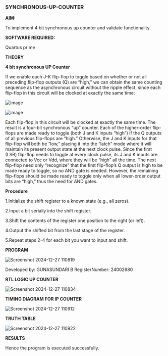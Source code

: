 ### SYNCHRONOUS-UP-COUNTER

**AIM:**

To implement 4 bit synchronous up counter and validate functionality.

**SOFTWARE REQUIRED:**

Quartus prime

**THEORY**

**4 bit synchronous UP Counter**

If we enable each J-K flip-flop to toggle based on whether or not all preceding flip-flop outputs (Q) are “high,” we can obtain the same counting sequence as the asynchronous circuit without the ripple effect, since each flip-flop in this circuit will be clocked at exactly the same time:

![image](https://github.com/naavaneetha/SYNCHRONOUS-UP-COUNTER/assets/154305477/d5db3fa0-e413-404c-b80e-b2f39d82e7e8)


![image](https://github.com/naavaneetha/SYNCHRONOUS-UP-COUNTER/assets/154305477/52cb61eb-d04b-442d-810c-31185a68410b)

Each flip-flop in this circuit will be clocked at exactly the same time.
The result is a four-bit synchronous “up” counter. Each of the higher-order flip-flops are made ready to toggle (both J and K inputs “high”) if the Q outputs of all previous flip-flops are “high.”
Otherwise, the J and K inputs for that flip-flop will both be “low,” placing it into the “latch” mode where it will maintain its present output state at the next clock pulse.
Since the first (LSB) flip-flop needs to toggle at every clock pulse, its J and K inputs are connected to Vcc or Vdd, where they will be “high” all the time.
The next flip-flop need only “recognize” that the first flip-flop’s Q output is high to be made ready to toggle, so no AND gate is needed.
However, the remaining flip-flops should be made ready to toggle only when all lower-order output bits are “high,” thus the need for AND gates.

**Procedure**

1.Initialize the shift register to a known state (e.g., all zeros).

2.Input a bit serially into the shift register.

3.Shift the contents of the register one position to the right (or left).

4.Output the shifted bit from the last stage of the register.

5.Repeat steps 2-4 for each bit you want to input and shift.

**PROGRAM**

![Screenshot 2024-12-27 110819](https://github.com/user-attachments/assets/c9629706-3eca-41e6-9655-ae664bf9c760)


Developed by: GUNASUNDARI B  RegisterNumber: 24002680

**RTL LOGIC UP COUNTER**

![Screenshot 2024-12-27 110834](https://github.com/user-attachments/assets/c898d315-fdbf-490a-a7ce-22e8f85ec681)


**TIMING DIAGRAM FOR IP COUNTER**

![Screenshot 2024-12-27 110912](https://github.com/user-attachments/assets/2d0d70f6-f195-4c0f-a655-79e211b42420)


**TRUTH TABLE**

![Screenshot 2024-12-27 110922](https://github.com/user-attachments/assets/3e247749-a671-4e46-aef6-035bfb7b9ab4)


**RESULTS**

Hence the program is executed successfully.

